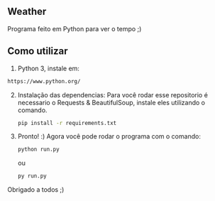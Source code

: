 
## Weather
Programa feito em Python para ver o tempo ;)
## Como utilizar

1. Python 3, instale em:
  ```sh
  https://www.python.org/
  ```
  
2. Instalação das dependencias:
    Para você rodar esse repositorio é necessario o Requests & BeautifulSoup, instale eles utilizando o comando.
    
    ```sh
    pip install -r requirements.txt
    ```

 3. Pronto! :)
    Agora você pode rodar o programa com o comando:
    
    ```sh
    python run.py
    ```

    ou

    
    ```sh
    py run.py
    ```

Obrigado a todos ;)
